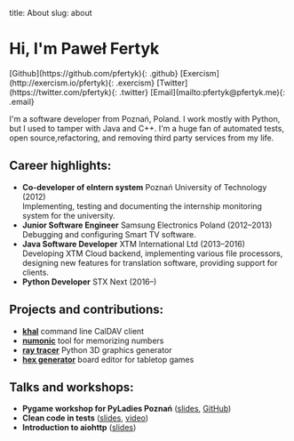 title: About
slug: about

# Hi, I'm Paweł Fertyk

<div class="photo"></div>
<div class="social-links" markdown="1">
[Github](https://github.com/pfertyk){: .github}
[Exercism](http://exercism.io/pfertyk){: .exercism}
[Twitter](https://twitter.com/pfertyk){: .twitter}
[Email](mailto:pfertyk@pfertyk.me){: .email}
</div>

I'm a software developer from Poznań, Poland.
I work mostly with Python, but I used to tamper with Java and C++.
I'm a huge fan of automated tests, open source,refactoring,
and removing third party services from my life.

## Career highlights:
* **Co-developer of eIntern system** Poznań University of Technology (2012)  
 Implementing, testing and documenting the internship monitoring system for the university.
* **Junior Software Engineer** Samsung Electronics Poland (2012&ndash;2013)  
 Debugging and configuring Smart TV software.
* **Java Software Developer** XTM International Ltd (2013&ndash;2016)  
 Developing XTM Cloud backend, implementing various file processors, designing new features for translation software, providing support for clients.
* **Python Developer** STX Next (2016&ndash;)  

## Projects and contributions:

* [**khal**](https://github.com/pimutils/khal) command line CalDAV client
* [**numonic**](https://github.com/pfertyk/numonic) tool for memorizing numbers
* [**ray tracer**](https://github.com/pfertyk/ray_tracer) Python 3D graphics generator
* [**hex generator**](https://github.com/pfertyk/hex_generator) board editor for tabletop games

## Talks and workshops:

* **Pygame workshop for PyLadies Poznań** ([slides](http://pyladies-pygame.pfertyk.me), [GitHub](https://github.com/pfertyk/workshop-pyladies-pygame))
* **Clean code in tests** ([slides](http://summit-clean-tests.pfertyk.me), [video](https://www.youtube.com/watch?v=SFDqVP7iP6k&index=8&list=PLwXxS6lAcQUNMUGloNZmlB1dbE95XhQDs))
* **Introduction to aiohttp** ([slides](http://aiohttp.pfertyk.me))
